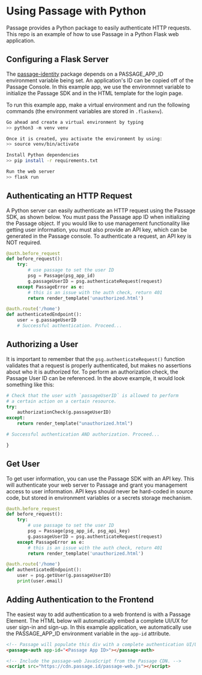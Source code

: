 # Using Passage with Python

Passage provides a Python package to easily authenticate HTTP requests. This repo is an example of how to use Passage in a Python Flask web application.

## Configuring a Flask Server
The [passage-identity](https://pypi.org/project/passage-identity/) package depends on a PASSAGE_APP_ID environment variable being set. An application's ID can be copied off of the Passage Console. In this example app, we use the environmnet variable to initialize the Passage SDK and in the HTML template for the login page. 

To run this example app, make a virtual environment and run the following commands (the environment variables are stored in `.flaskenv`).

```bash
Go ahead and create a virtual environment by typing
>> python3 -m venv venv

Once it is created, you activate the environment by using:
>> source venv/bin/activate

Install Python dependencies
>> pip install -r requirements.txt

Run the web server
>> flask run
```

## Authenticating an HTTP Request
A Python server can easily authenticate an HTTP request using the Passage SDK, as shown below. You must pass the Passage app ID when initializing
the Passage object. If you would like to use management functionality like getting user information, you must also provide an API key, which can be generated in the Passage console. To authenticate a request, an API key is NOT required.

```python
@auth.before_request
def before_request():
    try:
        # use passage to set the user ID
        psg = Passage(psg_app_id)
        g.passageUserID = psg.authenticateRequest(request)
    except PassageError as e:
        # this is an issue with the auth check, return 401
        return render_template('unauthorized.html')

@auth.route('/home')
def authenticatedEndpoint():
    user = g.passageUserID
	# Successful authentication. Proceed...

```

## Authorizing a User
It is important to remember that the `psg.authenticateRequest()` function validates that a request is properly authenticated, but makes no assertions about who it is authorized for. To perform an authorization check, the Passage User ID can be referenced.
In the above example, it would look something like this:

```python
# Check that the user with `passageUserID` is allowed to perform
# a certain action on a certain resource.
try:
    authorizationCheck(g.passageUserID)
except:
    return render_template("unauthorized.html")

# Successful authentication AND authorization. Proceed...

}
```

## Get User
 To get user information, you can use the Passage SDK with an API key. This will authenticate your web server to Passage and grant you management
 access to user information. API keys should never be hard-coded in source code, but stored in environment variables or a secrets storage mechanism.

```python
@auth.before_request
def before_request():
    try:
        # use passage to set the user ID
        psg = Passage(psg_app_id, psg_api_key)
        g.passageUserID = psg.authenticateRequest(request)
    except PassageError as e:
        # this is an issue with the auth check, return 401
        return render_template('unauthorized.html')

@auth.route('/home')
def authenticatedEndpoint():
    user = psg.getUser(g.passageUserID)
	print(user.email)
```

## Adding Authentication to the Frontend
The easiest way to add authentication to a web frontend is with a Passage Element. The HTML below will automatically embed a complete UI/UX for user sign-in and sign-up. In this example application, we automatically use the PASSAGE_APP_ID environment variable in the `app-id` attribute.

```html
<!-- Passage will populate this div with a complete authentication UI/UX. -->
<passage-auth app-id="<Passage App ID>"></passage-auth>

<!-- Include the passage-web JavaScript from the Passage CDN. -->
<script src="https://cdn.passage.id/passage-web.js"></script>
```